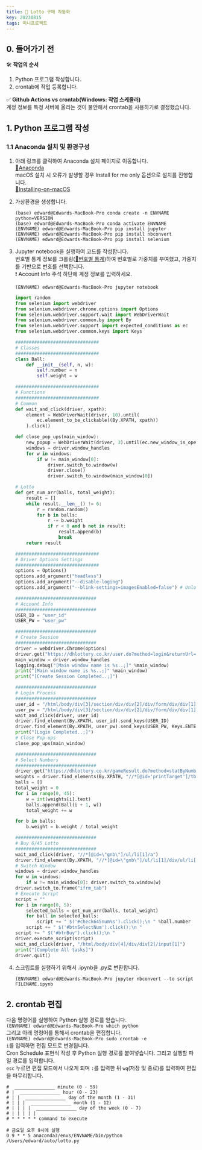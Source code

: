 ```yaml
---
title: 🤑 Lotto 구매 자동화
key: 20230815
tags: 미니프로젝트
---
```


## 0. 들어가기 전
🛠️ **작업의 순서**   
1. Python 프로그램 작성합니다.
2. crontab에 작업 등록합니다.

✅ **Github Actions vs crontab(Windows: 작업 스케줄러)**   
계정 정보를 특정 서버에 올리는 것이 불안해서 crontab을 사용하기로 결정했습니다.

## 1. Python 프로그램 작성
### 1.1 Anaconda 설치 및 환경구성
1. 아래 링크를 클릭하여 Anaconda 설치 페이지로 이동합니다.   
[🔗Anaconda](https://www.anaconda.com/)   
macOS 설치 시 오류가 발생할 경우 Install for me only 옵션으로 설치를 진행합니다.   
[🔗Installing-on-macOS](https://docs.anaconda.com/free/anaconda/install/mac-os/)

2. 가상환경을 생성합니다.

    ```
    (base) edward@Edwards-MacBook-Pro conda create -n ENVNAME python=VERSION
    (base) edward@Edwards-MacBook-Pro conda activate ENVNAME
    (ENVNAME) edward@Edwards-MacBook-Pro pip install jupyter
    (ENVNAME) edward@Edwards-MacBook-Pro pip install nbconvert
    (ENVNAME) edward@Edwards-MacBook-Pro pip install selenium
    ```

3. Jupyter notebook을 실행하여 코드를 작성합니다.   
번호별 통계 정보를 크롤링([🔗번호별 통계](https://dhlottery.co.kr/gameResult.do?method=statByNumber))하여 번호별로 가중치를 부여했고, 가중치를 기반으로 번호를 선택합니다.   
❗️ Account Info 주석 하단에 계정 정보를 입력하세요.

    ```
    (ENVNAME) edward@Edwards-MacBook-Pro jupyter notebook
    ```

    ```python
    import random
    from selenium import webdriver
    from selenium.webdriver.chrome.options import Options
    from selenium.webdriver.support.wait import WebDriverWait
    from selenium.webdriver.common.by import By
    from selenium.webdriver.support import expected_conditions as ec
    from selenium.webdriver.common.keys import Keys

    ###############################
    # Classes
    ###############################
    class Ball:
        def __init__(self, n, w):
            self.number = n
            self.weight = w

    ###############################
    # Functions
    ###############################
    # Common
    def wait_and_click(driver, xpath):
        element = WebDriverWait(driver, 10).until(
            ec.element_to_be_clickable((By.XPATH, xpath))
        ).click()

    def close_pop_ups(main_window):
        new_popup = WebDriverWait(driver, 3).until(ec.new_window_is_opened(main_window))
        windows = driver.window_handles
        for w in windows:
            if w != main_window[0]:
                driver.switch_to.window(w)
                driver.close()
                driver.switch_to.window(main_window[0])

    # Lotto
    def get_num_arr(balls, total_weight):
        result = []
        while result.__len__() != 6:
            r = random.random()
            for b in balls:
                r -= b.weight
                if r < 0 and b not in result:
                    result.append(b)
                    break
        return result

    ###############################
    # Driver Options Settings
    ###############################
    options = Options()
    options.add_argument("headless")
    options.add_argument("--disable-loging")
    options.add_argument("--blink-settings=imagesEnabled=false") # Unloading Images

    ##############################
    # Account Info
    ##############################
    USER_ID = "user_id"
    USER_PW = "user_pw"

    ##############################
    # Create Session
    ##############################
    driver = webdriver.Chrome(options)
    driver.get("https://dhlottery.co.kr/user.do?method=login&returnUrl=")
    main_window = driver.window_handles
    logging.debug("[Main window name is %s..;]" %main_window)
    print("[Main window name is %s..;]" %main_window)
    print("[Create Session Completed..;]")

    ##############################
    # Login Process
    ##############################
    user_id = "/html/body/div[3]/section/div/div[2]/div/form/div/div[1]/fieldset/div[1]/input[1]"
    user_pw = "/html/body/div[3]/section/div/div[2]/div/form/div/div[1]/fieldset/div[1]/input[2]"
    wait_and_click(driver, user_id)
    driver.find_element(By.XPATH, user_id).send_keys(USER_ID)
    driver.find_element(By.XPATH, user_pw).send_keys(USER_PW, Keys.ENTER)
    print("[Login Completed..;]")
    # Close Pop-ups
    close_pop_ups(main_window)

    ##############################
    # Select Numbers
    ##############################
    driver.get("https://dhlottery.co.kr/gameResult.do?method=statByNumber")
    weights = driver.find_elements(By.XPATH, "//*[@id='printTarget']/tbody/tr/td[3]")
    balls = []
    total_weight = 0
    for i in range(0, 45):
        w = int(weights[i].text)
        balls.append(Ball(i + 1, w))
        total_weight += w

    for b in balls:
        b.weight = b.weight / total_weight

    ##############################
    # Buy 6/45 Lotto
    ##############################
    wait_and_click(driver, "//*[@id=\"gnb\"]/ul/li[1]/a")
    driver.find_element(By.XPATH, "//*[@id=\"gnb\"]/ul/li[1]/div/ul/li[1]/a").click()
    # Switch Window
    windows = driver.window_handles
    for w in windows:
        if w != main_window[0]: driver.switch_to.window(w)
    driver.switch_to.frame("ifrm_tab")
    # Execute Script
    script = ""
    for i in range(0, 5):
        selected_balls = get_num_arr(balls, total_weight)
        for ball in selected_balls:
            script += " $('#check645num%s').click();\n " %ball.number
        script += " $('#btnSelectNum').click();\n "
    script += " $('#btnBuy').click();\n "
    driver.execute_script(script)
    wait_and_click(driver, "/html/body/div[4]/div/div[2]/input[1]")
    print("[Complete All tasks]")
    driver.quit()
    ```

4. 스크립트를 실행하기 위해서 .ipynb을 .py로 변환합니다.
    ```
    (ENVNAME) edward@Edwards-MacBook-Pro jupyter nbconvert --to script FILENAME.ipynb
    ```

## 2. crontab 편집

다음 명령어를 실행하여 Python 실행 경로를 얻습니다.   
`(ENVNAME) edward@Edwards-MacBook-Pro which python`   
그리고 아래 명령어를 통해서 crontab을 편집합니다.   
`(ENVNAME) edward@Edwards-MacBook-Pro sudo crontab -e`   
`i`를 입력하면 편집 모드로 변경됩니다.   
Cron Schedule 표현식 작성 후 Python 실행 경로를 붙여넣습니다. 그리고 실행할 파일 경로를 입력합니다.   
`esc` 누르면 편집 모드에서 나오게 되며 `:`를 입력한 뒤 `wq`(저장 및 종료)를 입력하여 편집을 마무리합니다.

```
#  _______________ minute (0 - 59)
# |  _______________ hour (0 - 23)
# | |  _______________ day of the month (1 - 31)
# | | |  _______________ month (1 - 12)
# | | | |  _______________ day of the week (0 - 7)
# | | | | |
# * * * * * command to execute

# 금요일 오후 9시에 실행
0 9 * * 5 anaconda3/envs/ENVNAME/bin/python /Users/edward/auto/lotto.py
```